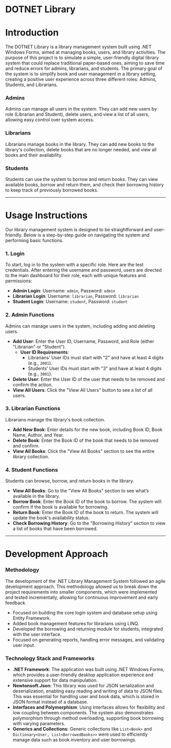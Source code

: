 # DOTNET Library


# Introduction

The DOTNET Library is a library management system built using .NET Windows Forms, aimed at managing books, users, and library activities. The purpose of this project is to simulate a simple, user-friendly digital library system that could replace traditional paper-based ones, aiming to save time and reduce errors for admins, librarians, and students. The primary goal of the system is to simplify book and user management in a library setting, creating a positive user experience across three different roles: Admins, Students, and Librarians.

### Admins
Admins can manage all users in the system. They can add new users by role (Librarian and Student), delete users, and view a list of all users, allowing easy control over system access.

### Librarians
Librarians manage books in the library. They can add new books to the library's collection, delete books that are no longer needed, and view all books and their availability.

### Students
Students can use the system to borrow and return books. They can view available books, borrow and return them, and check their borrowing history to keep track of previously borrowed books.

---

# Usage Instructions

Our library management system is designed to be straightforward and user-friendly. Below is a step-by-step guide on navigating the system and performing basic functions.

### 1. Login
To start, log in to the system with a specific role. Here are the test credentials. After entering the username and password, users are directed to the main dashboard for their role, each with unique features and permissions:

- **Admin Login**: Username: `admin`, Password: `admin`
- **Librarian Login**: Username: `librarian`, Password: `librarian`
- **Student Login**: Username: `student`, Password: `student`

### 2. Admin Functions
Admins can manage users in the system, including adding and deleting users.

- **Add User**: Enter the User ID, Username, Password, and Role (either "Librarian" or "Student").
  - **User ID Requirements**:
    - Librarians' User IDs must start with "2" and have at least 4 digits (e.g., `2001`).
    - Students' User IDs must start with "3" and have at least 4 digits (e.g., `3001`).
- **Delete User**: Enter the User ID of the user that needs to be removed and confirm the action.
- **View All Users**: Click the "View All Users" button to see a list of all users.

### 3. Librarian Functions
Librarians manage the library's book collection.

- **Add New Book**: Enter details for the new book, including Book ID, Book Name, Author, and Year.
- **Delete Book**: Enter the Book ID of the book that needs to be removed and confirm.
- **View All Books**: Click the "View All Books" section to see the entire library collection.

### 4. Student Functions
Students can browse, borrow, and return books in the library.

- **View All Books**: Go to the "View All Books" section to see what’s available in the library.
- **Borrow Book**: Enter the Book ID of the book to borrow. The system will confirm if the book is available for borrowing.
- **Return Book**: Enter the Book ID of the book to return. The system will update the book's availability status.
- **Check Borrowing History**: Go to the "Borrowing History" section to view a list of books that have been borrowed.

---

# Development Approach

### Methodology
The development of the .NET Library Management System followed an agile development approach. This methodology allowed us to break down the project requirements into smaller components, which were implemented and tested incrementally, allowing for continuous improvement and early feedback.

- Focused on building the core login system and database setup using Entity Framework.
- Added book management features for librarians using LINQ.
- Developed the borrowing and returning module for students, integrated with the user interface.
- Focused on generating reports, handling error messages, and validating user input.

### Technology Stack and Frameworks

- **.NET Framework**: The application was built using .NET Windows Forms, which provides a user-friendly desktop application experience and extensive support for data manipulation.
- **Newtonsoft.Json**: This library was used for JSON serialization and deserialization, enabling easy reading and writing of data to JSON files. This was essential for handling user and book data, which is stored in JSON format instead of a database.
- **Interfaces and Polymorphism**: Using interfaces allows for flexibility and low coupling between components. The system also demonstrates polymorphism through method overloading, supporting book borrowing with varying parameters.
- **Generics and Collections**: Generic collections like `List<Book>` and `Dictionary<User, List<BorrowedBooks>>` were used to efficiently manage data such as book inventory and user borrowings.

